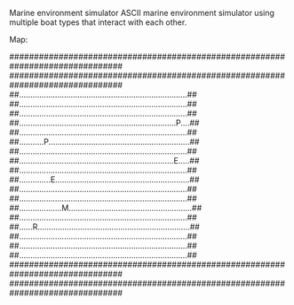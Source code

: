Marine environment simulator
ASCII marine environment simulator using multiple boat types that interact with each other.

Map:

###############################################################################
###############################################################################
##...........................................................................##
##...........................................................................##
##...........................................................................##
##......................................................................P....##
##...........................................................................##
##...........P...............................................................##
##...........................................................................##
##.....................................................................E.....##
##...........................................................................##
##..............E............................................................##
##...........................................................................##
##...........................................................................##
##...................M.......................................................##
##...........................................................................##
##......R....................................................................##
##...........................................................................##
##...........................................................................##
##...........................................................................##
###############################################################################
###############################################################################